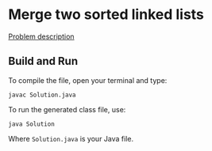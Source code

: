 # Merge two sorted linked lists

[Problem description](https://www.hackerrank.com/challenges/merge-two-sorted-linked-lists)

## Build and Run

To compile the file, open your terminal and type:
```
javac Solution.java
```

To run the generated class file, use:
```
java Solution
```

Where `Solution.java` is your Java file.
